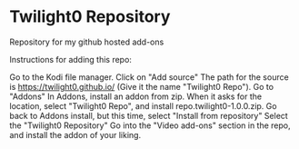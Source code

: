 # Twilight0 Repository
Repository for my github hosted add-ons

Instructions for adding this repo:

Go to the Kodi file manager.
Click on "Add source"
The path for the source is https://twilight0.github.io/ (Give it the name "Twilight0 Repo").
Go to "Addons"
In Addons, install an addon from zip. When it asks for the location, select "Twilight0 Repo", and install repo.twilight0-1.0.0.zip.
Go back to Addons install, but this time, select "Install from repository"
Select the "Twilight0 Repository"
Go into the "Video add-ons" section in the repo, and install the addon of your liking.
